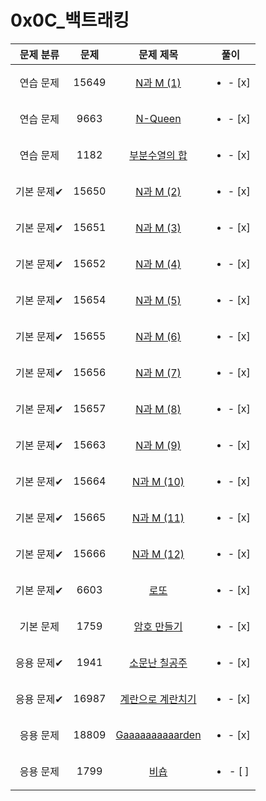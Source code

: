 # 0x0C_백트래킹
| 문제 분류 | 문제 | 문제 제목 | 풀이 |
| :--: | :--: | :--: | :--: |
| 연습 문제 | 15649 | [N과 M (1)](https://www.acmicpc.net/problem/15649) | <ul><li>- [x] </li></ul> |
| 연습 문제 | 9663 | [N-Queen](https://www.acmicpc.net/problem/9663) | <ul><li>- [x] </li></ul> |
| 연습 문제 | 1182 | [부분수열의 합](https://www.acmicpc.net/problem/1182) | <ul><li>- [x] </li></ul> |
| 기본 문제✔ | 15650 | [N과 M (2)](https://www.acmicpc.net/problem/15650) | <ul><li>- [x] </li></ul> |
| 기본 문제✔ | 15651 | [N과 M (3)](https://www.acmicpc.net/problem/15651) | <ul><li>- [x] </li></ul> |
| 기본 문제✔ | 15652 | [N과 M (4)](https://www.acmicpc.net/problem/15652) | <ul><li>- [x] </li></ul> |
| 기본 문제✔ | 15654 | [N과 M (5)](https://www.acmicpc.net/problem/15654) | <ul><li>- [x] </li></ul> |
| 기본 문제✔ | 15655 | [N과 M (6)](https://www.acmicpc.net/problem/15655) | <ul><li>- [x] </li></ul> |
| 기본 문제✔ | 15656 | [N과 M (7)](https://www.acmicpc.net/problem/15656) | <ul><li>- [x] </li></ul> |
| 기본 문제✔ | 15657 | [N과 M (8)](https://www.acmicpc.net/problem/15657) | <ul><li>- [x] </li></ul> |
| 기본 문제✔ | 15663 | [N과 M (9)](https://www.acmicpc.net/problem/15663) | <ul><li>- [x] </li></ul> |
| 기본 문제✔ | 15664 | [N과 M (10)](https://www.acmicpc.net/problem/15664) | <ul><li>- [x] </li></ul> |
| 기본 문제✔ | 15665 | [N과 M (11)](https://www.acmicpc.net/problem/15665) | <ul><li>- [x] </li></ul> |
| 기본 문제✔ | 15666 | [N과 M (12)](https://www.acmicpc.net/problem/15666) | <ul><li>- [x] </li></ul> |
| 기본 문제✔ | 6603 | [로또](https://www.acmicpc.net/problem/6603) | <ul><li>- [x] </li></ul> |
| 기본 문제 | 1759 | [암호 만들기](https://www.acmicpc.net/problem/1759) | <ul><li>- [x] </li></ul> |
| 응용 문제✔ | 1941 | [소문난 칠공주](https://www.acmicpc.net/problem/1941) | <ul><li>- [x] </li></ul> |
| 응용 문제✔ | 16987 | [계란으로 계란치기](https://www.acmicpc.net/problem/16987) | <ul><li>- [x] </li></ul> |
| 응용 문제 | 18809 | [Gaaaaaaaaaarden](https://www.acmicpc.net/problem/18809) | <ul><li>- [x] </li></ul> |
| 응용 문제 | 1799 | [비숍](https://www.acmicpc.net/problem/1799) | <ul><li>- [ ] </li></ul> |
